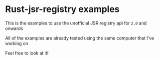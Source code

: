 # Rust-jsr-registry examples

This is the examples to use the unofficial JSR registry api for `2.0` and onwards

All of the examples are already tested using the same computer that I've working on

Feel free to look at it!